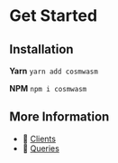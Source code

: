 # Get Started

## Installation

**Yarn**
`yarn add cosmwasm`

**NPM**
`npm i cosmwasm`

## More Information

- 🔗 [Clients](/docs/clients.md)
- 🔗 [Queries](/docs/queries/overview.md)